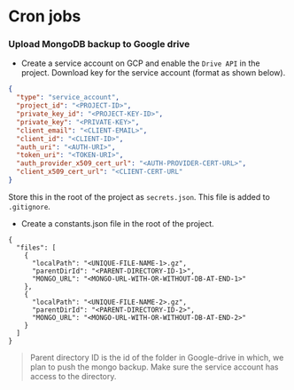# Cron jobs

### Upload MongoDB backup to Google drive
* Create a service account on GCP and enable the `Drive API` 
in the project. Download key for the service account 
(format as shown below).
```json
{
  "type": "service_account",
  "project_id": "<PROJECT-ID>",
  "private_key_id": "<PROJECT-KEY-ID>",
  "private_key": "<PRIVATE-KEY>",
  "client_email": "<CLIENT-EMAIL>",
  "client_id": "<CLIENT-ID>",
  "auth_uri": "<AUTH-URI>",
  "token_uri": "<TOKEN-URI>",
  "auth_provider_x509_cert_url": "<AUTH-PROVIDER-CERT-URL>",
  "client_x509_cert_url": "<CLIENT-CERT-URL"
}

```
Store this in the root of the project as 
`secrets.json`. This file is added to `.gitignore`.


* Create a constants.json file in the root of the 
project. 
```shell
{
  "files": [
    {
      "localPath": "<UNIQUE-FILE-NAME-1>.gz",
      "parentDirId": "<PARENT-DIRECTORY-ID-1>",
      "MONGO_URL": "<MONGO-URL-WITH-OR-WITHOUT-DB-AT-END-1>"
    },
    {
      "localPath": "<UNIQUE-FILE-NAME-2>.gz",
      "parentDirId": "<PARENT-DIRECTORY-ID-2>",
      "MONGO_URL": "<MONGO-URL-WITH-OR-WITHOUT-DB-AT-END-2>"
    }
  ]
}

```
> Parent directory ID is the id of the folder in Google-drive in which, 
> we plan to push the mongo backup. Make sure the service account 
> has access to the directory.

